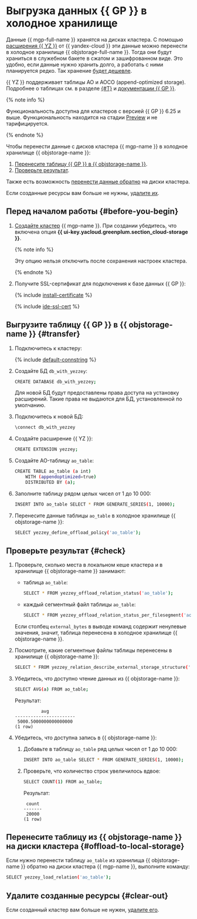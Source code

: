 # Выгрузка данных {{ GP }} в холодное хранилище


Данные {{ mgp-full-name }} хранятся на дисках кластера. С помощью [расширения {{ YZ }}](https://github.com/yezzey-gp/yezzey/) от {{ yandex-cloud }} эти данные можно перенести в холодное хранилище {{ objstorage-full-name }}. Тогда они будут храниться в служебном бакете в сжатом и зашифрованном виде. Это удобно, если данные нужно хранить долго, а работать с ними планируется редко. Так хранение [будет дешевле](../../../storage/pricing.md).

{{ YZ }} поддерживает таблицы AO и AOCO (append-optimized storage). Подробнее о таблицах см. в разделе [{#T}](../../../managed-greenplum/concepts/tables.md) и [документации {{ GP }}](https://docs.vmware.com/en/VMware-Greenplum/7/greenplum-database/admin_guide-ddl-ddl-storage.html).


{% note info %}

Функциональность доступна для кластеров с версией {{ GP }} 6.25 и выше. Функциональность находится на стадии [Preview](../../../overview/concepts/launch-stages.md) и не тарифицируется.

{% endnote %}


Чтобы перенести данные с дисков кластера {{ mgp-name }} в холодное хранилище {{ objstorage-name }}:

1. [Перенесите таблицу {{ GP }} в {{ objstorage-name }}](#transfer).
1. [Проверьте результат](#check).

Также есть возможность [перенести данные обратно](#offload-to-local-storage) на диски кластера.

Если созданные ресурсы вам больше не нужны, [удалите их](#clear-out).

## Перед началом работы {#before-you-begin}

1. [Создайте кластер](../../../managed-greenplum/operations/cluster-create.md) {{ mgp-name }}. При создании убедитесь, что включена опция **{{ ui-key.yacloud.greenplum.section_cloud-storage }}**.

   {% note info %}

   Эту опцию нельзя отключить после сохранения настроек кластера.

   {% endnote %}

1. Получите SSL-сертификат для подключения к базе данных {{ GP }}:

   {% include [install-certificate](../../../_includes/mdb/mgp/install-certificate.md) %}

   {% include [ide-ssl-cert](../../../_includes/mdb/mdb-ide-ssl-cert.md) %}

## Выгрузите таблицу {{ GP }} в {{ objstorage-name }} {#transfer}

1. Подключитесь к кластеру:

   {% include [default-connstring](../../../_includes/mdb/mgp/default-connstring.md) %}

1. Создайте БД `db_with_yezzey`:

   ```bash
   CREATE DATABASE db_with_yezzey;
   ```

   Для новой БД будут предоставлены права доступа на установку расширений. Такие права не выдаются для БД, установленной по умолчанию.

1. Подключитесь к новой БД:

   ```bash
   \connect db_with_yezzey
   ```

1. Создайте расширение {{ YZ }}:

   ```bash
   CREATE EXTENSION yezzey;
   ```

1. Создайте AO-таблицу `ao_table`:

   ```bash
   CREATE TABLE ao_table (a int)
       WITH (appendoptimized=true)
       DISTRIBUTED BY (a);
   ```

1. Заполните таблицу рядом целых чисел от 1 до 10 000:

   ```bash
   INSERT INTO ao_table SELECT * FROM GENERATE_SERIES(1, 10000);
   ```

1. Перенесите данные таблицы `ao_table` в холодное хранилище {{ objstorage-name }}:

   ```bash
   SELECT yezzey_define_offload_policy('ao_table');
   ```

## Проверьте результат {#check}

1. Проверьте, сколько места в локальном кеше кластера и в хранилище {{ objstorage-name }} занимают:

   * таблица `ao_table`:

      ```bash
      SELECT * FROM yezzey_offload_relation_status('ao_table');
      ```

   * каждый сегментный файл таблицы `ao_table`:

      ```bash
      SELECT * FROM yezzey_offload_relation_status_per_filesegment('ao_table');
      ```

   Если столбец `external_bytes` в выводе команд содержит ненулевые значения, значит, таблица перенесена в холодное хранилище {{ objstorage-name }}.

1. Посмотрите, какие сегментные файлы таблицы перенесены в хранилище {{ objstorage-name }}:

   ```bash
   SELECT * FROM yezzey_relation_describe_external_storage_structure('ao_table');
   ```

1. Убедитесь, что доступно чтение данных из {{ objstorage-name }}:

   ```bash
   SELECT AVG(a) FROM ao_table;
   ```

   Результат:

   ```text
             avg          
   -----------------------
    5000.5000000000000000
   (1 row)
   ```

1. Убедитесь, что доступна запись в {{ objstorage-name }}:

   1. Добавьте в таблицу `ao_table` ряд целых чисел от 1 до 10 000:

      ```bash
      INSERT INTO ao_table SELECT * FROM GENERATE_SERIES(1, 10000);
      ```

   1. Проверьте, что количество строк увеличилось вдвое:

      ```bash
      SELECT COUNT(1) FROM ao_table;
      ```

      Результат:

      ```text
       count
      -------
       20000
      (1 row)
      ```

## Перенесите таблицу из {{ objstorage-name }} на диски кластера {#offload-to-local-storage}

Если нужно перенести таблицу `ao_table` из хранилища {{ objstorage-name }} обратно на диски кластера {{ mgp-name }}, выполните команду:

```bash
SELECT yezzey_load_relation('ao_table');
```

## Удалите созданные ресурсы {#clear-out}

Если созданный кластер вам больше не нужен, [удалите его](../../../managed-greenplum/operations/cluster-delete.md).
